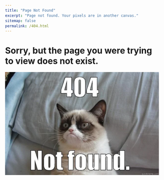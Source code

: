 ```yaml
---
title: "Page Not Found"
excerpt: "Page not found. Your pixels are in another canvas."
sitemap: false
permalink: /404.html
---
```


# Sorry, but the page you were trying to view does not exist.

![](/_pages/images/404_not_found.jpg)

